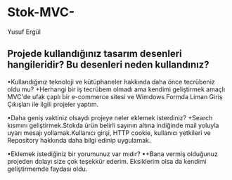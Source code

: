 # Stok-MVC-
Yusuf Ergül


Projede kullandığınız tasarım desenleri hangileridir? Bu desenleri neden kullandınız?
-

•Kullandığınız teknoloji ve kütüphaneler hakkında daha önce tecrübeniz oldu mu?
+Herhangi bir iş tecrübem olmadı ama kendimi geliştirmek amaçlı MVC'de ufak çaplı bir e-commerce sitesi ve Wimdows Formda Liman Giriş Çıkışları ile ilgili projeler yaptım.

•Daha geniş vaktiniz olsaydı projeye neler eklemek isterdiniz?
+Search kısmını geliştirmek.Stokda ürün belirli sayının altına indiğinde mail yoluyla uyarı mesajı yollamak.Kullanıcı girşi, HTTP cookie, kullanıcı yetkileri ve Repository hakkında daha bilgi edinip uygulamak.

•Eklemek istediğiniz bir yorumunuz var mıdır?
•+Bana vermiş olduğunuz projeden dolayı size çok teşekkür ederim. Eksiklerim olsa da kendimi geliştirmemde faydası oldu.
